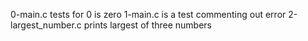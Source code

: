 0-main.c tests for 0 is zero
1-main.c is a test commenting out error
2-largest_number.c prints largest of three numbers
